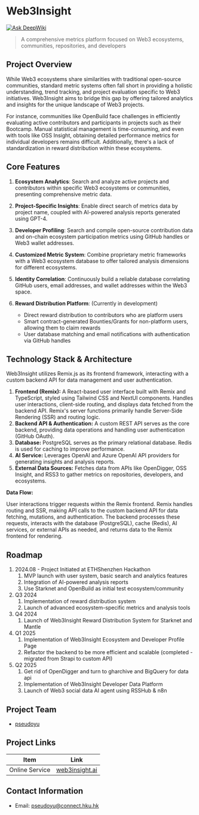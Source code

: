 # Web3Insight

[![Ask DeepWiki](https://deepwiki.com/badge.svg)](https://deepwiki.com/Web3Insight/Web3Insight)

> A comprehensive metrics platform focused on Web3 ecosystems, communities, repositories, and developers

## Project Overview

While Web3 ecosystems share similarities with traditional open-source communities, standard metric systems often fall short in providing a holistic understanding, trend tracking, and project evaluation specific to Web3 initiatives. Web3Insight aims to bridge this gap by offering tailored analytics and insights for the unique landscape of Web3 projects.

For instance, communities like OpenBuild face challenges in efficiently evaluating active contributors and participants in projects such as their Bootcamp. Manual statistical management is time-consuming, and even with tools like OSS Insight, obtaining detailed performance metrics for individual developers remains difficult. Additionally, there's a lack of standardization in reward distribution within these ecosystems.

## Core Features

1. **Ecosystem Analytics**: Search and analyze active projects and contributors within specific Web3 ecosystems or communities, presenting comprehensive metric data.

2. **Project-Specific Insights**: Enable direct search of metrics data by project name, coupled with AI-powered analysis reports generated using GPT-4.

3. **Developer Profiling**: Search and compile open-source contribution data and on-chain ecosystem participation metrics using GitHub handles or Web3 wallet addresses.

4. **Customized Metric System**: Combine proprietary metric frameworks with a Web3 ecosystem database to offer tailored analysis dimensions for different ecosystems.

5. **Identity Correlation**: Continuously build a reliable database correlating GitHub users, email addresses, and wallet addresses within the Web3 space.

6. **Reward Distribution Platform**: (Currently in development)
   - Direct reward distribution to contributors who are platform users
   - Smart contract-generated Bounties/Grants for non-platform users, allowing them to claim rewards
   - User database matching and email notifications with authentication via GitHub handles

## Technology Stack & Architecture

Web3Insight utilizes Remix.js as its frontend framework, interacting with a custom backend API for data management and user authentication.

1. **Frontend (Remix):** A React-based user interface built with Remix and TypeScript, styled using Tailwind CSS and NextUI components. Handles user interactions, client-side routing, and displays data fetched from the backend API. Remix's server functions primarily handle Server-Side Rendering (SSR) and routing logic.
2. **Backend API & Authentication:** A custom REST API serves as the core backend, providing data operations and handling user authentication (GitHub OAuth).
3. **Database:** PostgreSQL serves as the primary relational database. Redis is used for caching to improve performance.
4. **AI Service:** Leverages OpenAI and Azure OpenAI API providers for generating insights and analysis reports.
5. **External Data Sources:** Fetches data from APIs like OpenDigger, OSS Insight, and RSS3 to gather metrics on repositories, developers, and ecosystems.

**Data Flow:**

User interactions trigger requests within the Remix frontend. Remix handles routing and SSR, making API calls to the custom backend API for data fetching, mutations, and authentication. The backend processes these requests, interacts with the database (PostgreSQL), cache (Redis), AI services, or external APIs as needed, and returns data to the Remix frontend for rendering.

## Roadmap

1. 2024.08 - Project Initiated at ETHShenzhen Hackathon
   1. MVP launch with user system, basic search and analytics features
   2. Integration of AI-powered analysis reports
   3. Use Starknet and OpenBuild as initial test ecosystem/community
2. Q3 2024
   1. Implementation of reward distribution system
   2. Launch of advanced ecosystem-specific metrics and analysis tools
3. Q4 2024
   1. Launch of Web3Insight Reward Distribution System for Starknet and Mantle
4. Q1 2025
   1. Implementation of Web3Insight Ecosystem and Developer Profile Page
   2. Refactor the backend to be more efficient and scalable (completed - migrated from Strapi to custom API)
5. Q2 2025
   1. Get rid of OpenDigger and turn to gharchive and BigQuery for data api
   2. Implementation of Web3Insight Developer Data Platform
   3. Launch of Web3 social data AI agent using RSSHub & n8n

## Project Team

- [pseudoyu](https://github.com/pseudoyu)

## Project Links

| Item           | Link                                         |
| -------------- | -------------------------------------------- |
| Online Service | [web3insight.ai](https://web3insight.ai) |

## Contact Information

- Email: [pseudoyu@connect.hku.hk](mailto:pseudoyu@connect.hku.hk)

